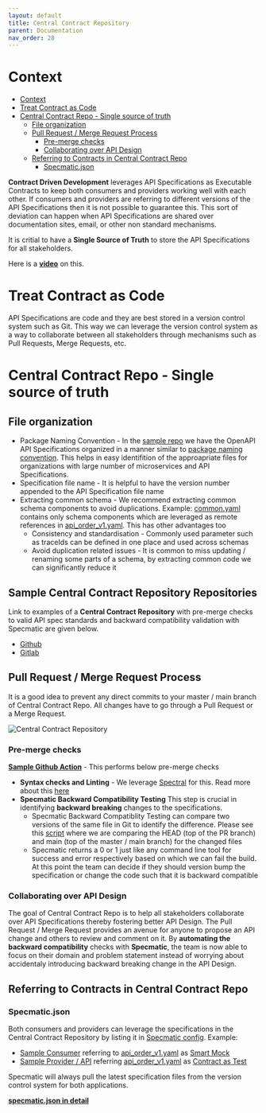 ```yaml
---
layout: default
title: Central Contract Repository
parent: Documentation
nav_order: 28
---
```


# Context

- [Context](#context)
- [Treat Contract as Code](#treat-contract-as-code)
- [Central Contract Repo - Single source of truth](#central-contract-repo---single-source-of-truth)
  - [File organization](#file-organization)
  - [Pull Request / Merge Request Process](#pull-request--merge-request-process)
    - [Pre-merge checks](#pre-merge-checks)
    - [Collaborating over API Design](#collaborating-over-api-design)
  - [Referring to Contracts in Central Contract Repo](#referring-to-contracts-in-central-contract-repo)
    - [Specmatic.json](#specmaticjson)

**Contract Driven Development** leverages API Specifications as Executable Contracts to keep both consumers and providers working well with each other. If consumers and providers are referring to different versions of the API Specifications then it is not possible to guarantee this. This sort of deviation can happen when API Specifications are shared over documentation sites, email, or other non standard mechanisms.

It is critial to have a **Single Source of Truth** to store the API Specifications for all stakeholders.

Here is a **[video](https://youtu.be/U5Agz-mvYIU?t=1827)** on this.

# Treat Contract as Code

API Specifications are code and they are best stored in a version control system such as Git. This way we can leverage the version control system as a way to collaborate between all stakeholders through mechanisms such as Pull Requests, Merge Requests, etc.

# Central Contract Repo - Single source of truth

## File organization

* Package Naming Convention - In the [sample repo](https://github.com/znsio/specmatic-order-contracts) we have the OpenAPI API Specifications organized in a manner similar to [package naming convention](https://github.com/znsio/specmatic-order-contracts). This helps in easy identifition of the approapriate files for organizations with large number of microservices and API Specifications.
* Specification file name - It is helpful to have the version number appended to the API Specification file name
* Extracting common schema - We recommend extracting common schema components to avoid duplications. Example: [common.yaml](https://github.com/znsio/specmatic-order-contracts/blob/main/in/specmatic/examples/store/common.yaml) contains only schema components which are leveraged as remote references in [api_order_v1.yaml](https://github.com/znsio/specmatic-order-contracts/blob/main/in/specmatic/examples/store/api_order_v1.yaml). This has other advantages too
  * Consistency and standardisation - Commonly used parameter such as traceIds can be defined in one place and used across schemas
  * Avoid duplication related issues - It is common to miss updating / renaming some parts of a schema, by extracting common code we can significantly reduce it

## Sample Central Contract Repository Repositories
 Link to examples of a **Central Contract Repository** with pre-merge checks to valid API spec standards and backward compatibility validation with Specmatic are given below.

 - [Github](https://github.com/znsio/specmatic-order-contracts)
 - [Gitlab](https://gitlab.com/znsio/contract-driven-development/central-contract-repository)

## Pull Request / Merge Request Process

It is a good idea to prevent any direct commits to your master / main branch of Central Contract Repo. All changes have to go through a Pull Request or a Merge Request.

<img alt="Central Contract Repository" src="https://specmatic.in/wp-content/uploads/2022/09/Treat-Contract-as-Code.png" />

### Pre-merge checks

**[Sample Github Action](https://github.com/znsio/specmatic-order-contracts/blob/main/in/specmatic/examples/store/api_order_v1.yaml)** - This performs below pre-merge checks
* **Syntax checks and Linting** - We leverage [Spectral](https://stoplight.io/open-source/spectral) for this. Read more about this [here](https://github.com/znsio/specmatic-order-contracts#linting)
* **Specmatic Backward Compatibility Testing** This step is crucial in identifying **backward breaking** changes to the specifications.
  * Specmatic Backward Compatiblity Testing can compare two versions of the same file in Git to identify the difference. Please see this [script](https://github.com/znsio/specmatic-order-contracts/blob/main/.github/workflows/pull_request_merge_checks.yaml) where we are comparing the HEAD (top of the PR branch) and main (top of the master / main branch) for the changed files
  * Specmatic returns a 0 or 1 just like any command line tool for success and error respectively based on which we can fail the build. At this point the team can decide if they should version bump the specification or change the code such that it is backward compatible

### Collaborating over API Design

The goal of Central Contract Repo is to help all stakeholders collaborate over API Specifications thereby fostering better API Design. The Pull Request / Merge Request provides an avenue for anyone to propose an API change and others to review and comment on it. By **automating the backward compatibility** checks with **Specmatic**, the team is now able to focus on their domain and problem statement instead of worrying about accidentaly introducing backward breaking change in the API Design.

## Referring to Contracts in Central Contract Repo

### Specmatic.json

Both consumers and providers can leverage the specifications in the Central Contract Repository by listing it in [Specmatic config](https://specmatic.in/documentation/specmatic_json.html). Example:
* [Sample Consumer](https://github.com/znsio/specmatic-order-ui) referring to [api_order_v1.yaml](https://github.com/znsio/specmatic-order-contracts/blob/main/in/specmatic/examples/store/api_order_v1.yaml) as [Smart Mock](https://github.com/znsio/specmatic-order-ui/blob/main/specmatic.json)
* [Sample Provider / API](https://github.com/znsio/specmatic-order-api) referring [api_order_v1.yaml](https://github.com/znsio/specmatic-order-contracts/blob/main/in/specmatic/examples/store/api_order_v1.yaml) as [Contract as Test](https://github.com/znsio/specmatic-order-api)

Specmatic will always pull the latest specification files from the version control system for both applications.

[**specmatic.json in detail**](/documentation/specmatic_json.html)
